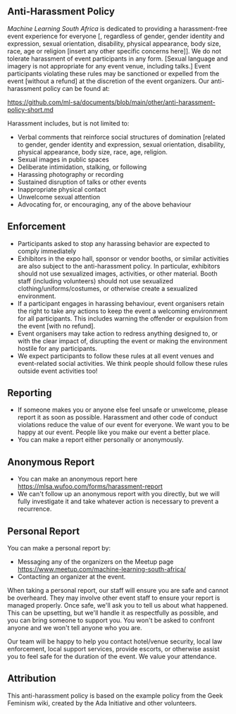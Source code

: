 ## Anti-Harassment Policy
_Machine Learning South Africa_ is dedicated to providing a harassment-free event experience for everyone [, regardless of gender, gender identity and expression, sexual orientation, disability, physical appearance, body size, race, age or religion [insert any other specific concerns here]]. We do not tolerate harassment of event participants in any form. [Sexual language and imagery is not appropriate for any event venue, including talks.] Event participants violating these rules may be sanctioned or expelled from the event [without a refund] at the discretion of the event organizers. Our anti-harassment policy can be found at:

https://github.com/ml-sa/documents/blob/main/other/anti-harassment-policy-short.md

Harassment includes, but is not limited to:

* Verbal comments that reinforce social structures of domination [related to gender, gender identity and expression, sexual orientation, disability, physical appearance, body size, race, age, religion.
* Sexual images in public spaces
* Deliberate intimidation, stalking, or following 
* Harassing photography or recording
* Sustained disruption of talks or other events
* Inappropriate physical contact
* Unwelcome sexual attention
* Advocating for, or encouraging, any of the above behaviour

## Enforcement

* Participants asked to stop any harassing behavior are expected to comply immediately
* Exhibitors in the expo hall, sponsor or vendor booths, or similar activities are also subject to the anti-harassment policy. In particular, exhibitors should not use sexualized images, activities, or other material. Booth staff (including volunteers) should not use sexualized clothing/uniforms/costumes, or otherwise create a sexualized environment.
* If a participant engages in harassing behaviour, event organisers retain the right to take any actions to keep the event a welcoming environment for all participants. This includes warning the offender or expulsion from the event [with no refund].
* Event organisers may take action to redress anything designed to, or with the clear impact of, disrupting the event or making the environment hostile for any participants.
* We expect participants to follow these rules at all event venues and event-related social activities. We think people should follow these rules outside event activities too!

## Reporting

* If someone makes you or anyone else feel unsafe or unwelcome, please report it as soon as possible. Harassment and other code of conduct violations reduce the value of our event for everyone. We want you to be happy at our event. People like you make our event a better place.
* You can make a report either personally or anonymously.

## Anonymous Report

* You can make an anonymous report here https://mlsa.wufoo.com/forms/harassment-report 
* We can't follow up an anonymous report with you directly, but we will fully investigate it and take whatever action is necessary to prevent a recurrence.

## Personal Report

You can make a personal report by:
* Messaging any of the organizers on the Meetup page https://www.meetup.com/machine-learning-south-africa/
* Contacting an organizer at the event.

When taking a personal report, our staff will ensure you are safe and cannot be overheard. They may involve other event staff to ensure your report is managed properly. Once safe, we'll ask you to tell us about what happened. This can be upsetting, but we'll handle it as respectfully as possible, and you can bring someone to support you. You won't be asked to confront anyone and we won't tell anyone who you are.

Our team will be happy to help you contact hotel/venue security, local law enforcement, local support services, provide escorts, or otherwise assist you to feel safe for the duration of the event. We value your attendance.

## Attribution
This anti-harassment policy is based on the example policy from the Geek Feminism wiki, created by the Ada Initiative and other volunteers.